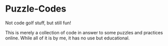# Puzzle-Codes
Not code golf stuff, but still fun!

This is merely a collection of code in answer to some puzzles and practices online. While all of it is by me, it has no use but educational.

